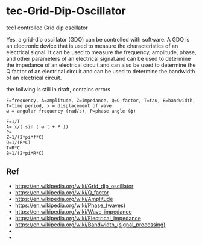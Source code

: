 # tec-Grid-Dip-Oscillator
tec1 controlled Grid dip oscillator

Yes, a grid-dip oscillator (GDO) can be controlled with software. A GDO is an electronic device that is used to measure the characteristics of an electrical signal. It can be used to measure the frequency, amplitude, phase, and other parameters of an electrical signal.and can be used to determine the impedance of an electrical circuit.and can also be used to determine the Q factor of an electrical circuit.and can be used to determine the bandwidth of an electrical circuit.  


the follwing is still in draft, contains errors
```
F=frequency, A=amplitude, Z=impedance, Q=Q-factor, T=tau, B=bandwidth, T=time period, x = displacement of wave
ω = angular frequency (rad/s), P=phase angle (ϕ)

F=1/T
A= x/( sin ( ω t + P ))
P= 
Z=1/(2*pi*f*C) 
Q=1/(R*C)
T=R*C
B=1/(2*pi*R*C)
```
 





## Ref
- https://en.wikipedia.org/wiki/Grid_dip_oscillator
- https://en.wikipedia.org/wiki/Q_factor
- https://en.wikipedia.org/wiki/Amplitude
- https://en.wikipedia.org/wiki/Phase_(waves)
- https://en.wikipedia.org/wiki/Wave_impedance
- https://en.wikipedia.org/wiki/Electrical_impedance
- https://en.wikipedia.org/wiki/Bandwidth_(signal_processing)
-  
- 
